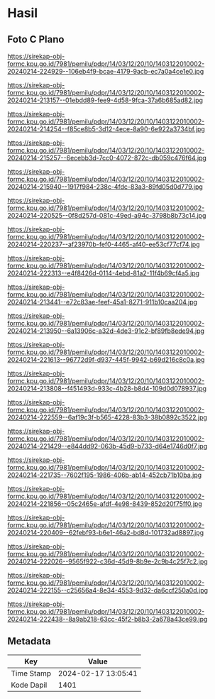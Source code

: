 # Hasil

## Foto C Plano

https://sirekap-obj-formc.kpu.go.id/7981/pemilu/pdpr/14/03/12/20/10/1403122010002-20240214-224929--106eb4f9-bcae-4179-9acb-ec7a0a4ce1e0.jpg

https://sirekap-obj-formc.kpu.go.id/7981/pemilu/pdpr/14/03/12/20/10/1403122010002-20240214-213157--01ebdd89-fee9-4d58-9fca-37a6b685ad82.jpg

https://sirekap-obj-formc.kpu.go.id/7981/pemilu/pdpr/14/03/12/20/10/1403122010002-20240214-214254--f85ce8b5-3d12-4ece-8a90-6e922a3734bf.jpg

https://sirekap-obj-formc.kpu.go.id/7981/pemilu/pdpr/14/03/12/20/10/1403122010002-20240214-215257--6ecebb3d-7cc0-4072-872c-db059c476f64.jpg

https://sirekap-obj-formc.kpu.go.id/7981/pemilu/pdpr/14/03/12/20/10/1403122010002-20240214-215940--1917f984-238c-4fdc-83a3-89fd05d0d779.jpg

https://sirekap-obj-formc.kpu.go.id/7981/pemilu/pdpr/14/03/12/20/10/1403122010002-20240214-220525--0f8d257d-081c-49ed-a94c-3798b8b73c14.jpg

https://sirekap-obj-formc.kpu.go.id/7981/pemilu/pdpr/14/03/12/20/10/1403122010002-20240214-220237--af23970b-fef0-4465-af40-ee53cf77cf74.jpg

https://sirekap-obj-formc.kpu.go.id/7981/pemilu/pdpr/14/03/12/20/10/1403122010002-20240214-222313--e4f8426d-0114-4ebd-81a2-11f4b69cf4a5.jpg

https://sirekap-obj-formc.kpu.go.id/7981/pemilu/pdpr/14/03/12/20/10/1403122010002-20240214-213441--e72c83ae-feef-45a1-8271-911b10caa204.jpg

https://sirekap-obj-formc.kpu.go.id/7981/pemilu/pdpr/14/03/12/20/10/1403122010002-20240214-213950--6a13906c-a32d-4de3-91c2-bf89fb8ede94.jpg

https://sirekap-obj-formc.kpu.go.id/7981/pemilu/pdpr/14/03/12/20/10/1403122010002-20240214-221613--96772d9f-d937-445f-9942-b69d216c8c0a.jpg

https://sirekap-obj-formc.kpu.go.id/7981/pemilu/pdpr/14/03/12/20/10/1403122010002-20240214-213808--f451493d-933c-4b28-b8d4-109d0d078937.jpg

https://sirekap-obj-formc.kpu.go.id/7981/pemilu/pdpr/14/03/12/20/10/1403122010002-20240214-222559--6af19c3f-b565-4228-83b3-38b0892c3522.jpg

https://sirekap-obj-formc.kpu.go.id/7981/pemilu/pdpr/14/03/12/20/10/1403122010002-20240214-221429--e844dd92-063b-45d9-b733-d64e1746d0f7.jpg

https://sirekap-obj-formc.kpu.go.id/7981/pemilu/pdpr/14/03/12/20/10/1403122010002-20240214-221735--7602f195-1986-406b-ab14-452cb71b10ba.jpg

https://sirekap-obj-formc.kpu.go.id/7981/pemilu/pdpr/14/03/12/20/10/1403122010002-20240214-221856--05c2465e-afdf-4e98-8439-852d20f75ff0.jpg

https://sirekap-obj-formc.kpu.go.id/7981/pemilu/pdpr/14/03/12/20/10/1403122010002-20240214-220409--62febf93-b6e1-46a2-bd8d-101732ad8897.jpg

https://sirekap-obj-formc.kpu.go.id/7981/pemilu/pdpr/14/03/12/20/10/1403122010002-20240214-222026--9565f922-c36d-45d9-8b9e-2c9b4c25f7c2.jpg

https://sirekap-obj-formc.kpu.go.id/7981/pemilu/pdpr/14/03/12/20/10/1403122010002-20240214-222155--c25656a4-8e34-4553-9d32-da6ccf250a0d.jpg

https://sirekap-obj-formc.kpu.go.id/7981/pemilu/pdpr/14/03/12/20/10/1403122010002-20240214-222438--8a9ab218-63cc-45f2-b8b3-2a678a43ce99.jpg


## Metadata

| Key        | Value               |
| ---------- | ------------------- |
| Time Stamp | 2024-02-17 13:05:41 |
| Kode Dapil | 1401                |



